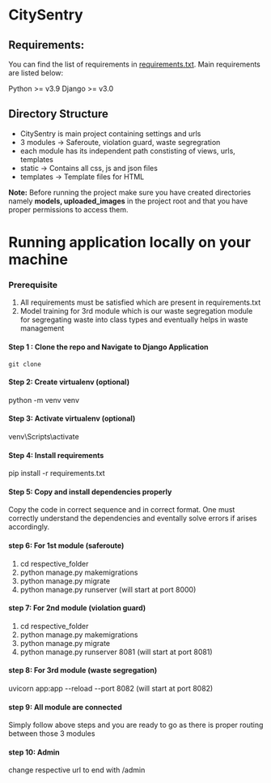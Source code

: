 
# CitySentry
## Requirements:

You can find the list of requirements in [requirements.txt](). Main requirements are listed below:


Python >= v3.9
Django >= v3.0


## Directory Structure

- CitySentry is main project containing settings and urls
- 3  modules -> Saferoute, violation guard, waste segregration
- each module has its independent path constisting of views, urls, templates
- static -> Contains all css, js and json files
- templates -> Template files for HTML

<b>Note:</b> Before running the project make sure you have created directories namely <strong>models, uploaded_images</strong> in the project root and that you have proper permissions to access them.

# Running application locally on your machine

### Prerequisite
1. All requirements must be satisfied which are present in requirements.txt
2. Model training for 3rd module which is our waste segregation module for segregating waste into class types and eventually helps in waste management

#### Step 1 : Clone the repo and Navigate to Django Application

`git clone `

#### Step 2: Create virtualenv (optional)

python -m venv venv

#### Step 3: Activate virtualenv (optional)

venv\Scripts\activate

#### Step 4: Install requirements

pip install -r requirements.txt

#### Step 5: Copy and install dependencies properly

Copy the code in correct sequence and in correct format. One must correctly understand the dependencies and eventally solve errors if arises accordingly.

#### step 6: For 1st module (saferoute)

1. cd respective_folder
2. python manage.py makemigrations 
3. python manage.py migrate
4. python manage.py runserver (will start at port 8000)

#### step 7: For 2nd module (violation guard)

1. cd respective_folder
2. python manage.py makemigrations 
3. python manage.py migrate
4. python manage.py runserver 8081 (will start at port 8081)

#### step 8: For 3rd module (waste segregation)

 uvicorn app:app --reload --port 8082 (will start at port 8082)

#### step 9: All module are connected

Simply follow above steps and you are ready to go as there is proper routing between those 3 modules

#### step 10: Admin 

change respective url to end with /admin
